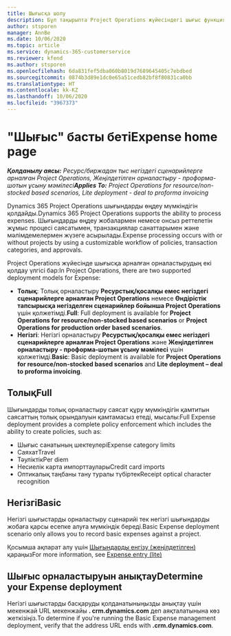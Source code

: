 ```yaml
---
title: Шығысқа шолу
description: Бұл тақырыпта Project Operations жүйесіндегі шығыс функциясы туралы ақпарат берілген.
author: stsporen
manager: AnnBe
ms.date: 10/06/2020
ms.topic: article
ms.service: dynamics-365-customerservice
ms.reviewer: kfend
ms.author: stsporen
ms.openlocfilehash: 6da831fef5dba060b8019d7689645405c7ebdbed
ms.sourcegitcommit: 0874b3d89e1dc0e65a51cedb82bf8f80831ca0bb
ms.translationtype: HT
ms.contentlocale: kk-KZ
ms.lasthandoff: 10/06/2020
ms.locfileid: "3967373"
---
```

# <a name="expense-home-page"></a><span data-ttu-id="09a5c-103">"Шығыс" басты беті</span><span class="sxs-lookup"><span data-stu-id="09a5c-103">Expense home page</span></span>

<span data-ttu-id="09a5c-104">_**Қолданылу аясы:** Ресурс/биржадан тыс негіздегі сценарийлерге арналған Project Operations, Жеңілдетілген орналастыру - проформа-шотын ұсыну мәмілесі_</span><span class="sxs-lookup"><span data-stu-id="09a5c-104">_**Applies To:** Project Operations for resource/non-stocked based scenarios, Lite deployment - deal to proforma invoicing_</span></span>


<span data-ttu-id="09a5c-105">Dynamics 365 Project Operations шығындарды өңдеу мүмкіндігін қолдайды.</span><span class="sxs-lookup"><span data-stu-id="09a5c-105">Dynamics 365 Project Operations supports the ability to process expenses.</span></span> <span data-ttu-id="09a5c-106">Шығындарды өңдеу жобалармен немесе онсыз реттелетін жұмыс процесі саясатымен, транзакциялар санаттарымен және мәлімдемелермен жүзеге асырылады.</span><span class="sxs-lookup"><span data-stu-id="09a5c-106">Expense processing occurs with or without projects by using a customizable workflow of policies, transaction categories, and approvals.</span></span>

<span data-ttu-id="09a5c-107">Project Operations жүйесінде шығысқа арналған орналастырудың екі қолдау үлгісі бар:</span><span class="sxs-lookup"><span data-stu-id="09a5c-107">In Project Operations, there are two supported deployment models for Expense:</span></span> 

- <span data-ttu-id="09a5c-108">**Толық**: Толық орналастыру **Ресурстық/қосалқы емес негіздегі сценарийлерге арналған Project Operations** немесе **Өндірістік тапсырысқа негізделген сценарийлер бойынша Project Operations** үшін қолжетімді.</span><span class="sxs-lookup"><span data-stu-id="09a5c-108">**Full**: Full deployment is available for **Project Operations for resource/non-stocked based scenarios** or **Project Operations for production order based scenarios**.</span></span>
- <span data-ttu-id="09a5c-109">**Негізгі**: Негізгі орналастыру **Ресурстық/қосалқы емес негіздегі сценарийлерге арналған Project Operations** және **Жеңілдетілген орналастыру - проформа-шотын ұсыну мәмілесі** үшін қолжетімді.</span><span class="sxs-lookup"><span data-stu-id="09a5c-109">**Basic**: Basic deployment is available for **Project Operations for resource/non-stocked based scenarios** and **Lite deployment – deal to proforma invoicing**.</span></span>

## <a name="full"></a><span data-ttu-id="09a5c-110">Толық</span><span class="sxs-lookup"><span data-stu-id="09a5c-110">Full</span></span> 
<span data-ttu-id="09a5c-111">Шығындарды толық орналастыру саясат құру мүмкіндігін қамтитын саясаттың толық орындалуын қамтамасыз етеді, мысалы:</span><span class="sxs-lookup"><span data-stu-id="09a5c-111">Full Expense deployment provides a complete policy enforcement which includes the ability to create policies, such as:</span></span>

  - <span data-ttu-id="09a5c-112">Шығыс санатының шектеулері</span><span class="sxs-lookup"><span data-stu-id="09a5c-112">Expense category limits</span></span>
  - <span data-ttu-id="09a5c-113">Саяхат</span><span class="sxs-lookup"><span data-stu-id="09a5c-113">Travel</span></span>
  - <span data-ttu-id="09a5c-114">Тәуліктік</span><span class="sxs-lookup"><span data-stu-id="09a5c-114">Per diem</span></span>
  - <span data-ttu-id="09a5c-115">Несиелік карта импорттаулары</span><span class="sxs-lookup"><span data-stu-id="09a5c-115">Credit card imports</span></span>
  - <span data-ttu-id="09a5c-116">Оптикалық таңбаны тану туралы түбіртек</span><span class="sxs-lookup"><span data-stu-id="09a5c-116">Receipt optical character recognition</span></span>

## <a name="basic"></a><span data-ttu-id="09a5c-117">Негізгі</span><span class="sxs-lookup"><span data-stu-id="09a5c-117">Basic</span></span> 
<span data-ttu-id="09a5c-118">Негізгі шығыстарды орналастыру сценарийі тек негізгі шығындарды жобаға қарсы есепке алуға мүмкіндік береді.</span><span class="sxs-lookup"><span data-stu-id="09a5c-118">Basic Expense deployment scenario only allows you to record basic expenses against a project.</span></span> 

<span data-ttu-id="09a5c-119">Қосымша ақпарат алу үшін [Шығындарды енгізу (жеңілдетілген)](basic-expense.md) қараңыз</span><span class="sxs-lookup"><span data-stu-id="09a5c-119">For more information, see [Expense entry (lite)](basic-expense.md)</span></span>

## <a name="determine-your-expense-deployment"></a><span data-ttu-id="09a5c-120">Шығыс орналастыруын анықтау</span><span class="sxs-lookup"><span data-stu-id="09a5c-120">Determine your Expense deployment</span></span>
<span data-ttu-id="09a5c-121">Негізгі шығыстарды басқаруды қолданатыныңызды анықтау үшін мекенжай URL мекенжайы **. crm.dynamics.com** деп аяқталатынына көз жеткізіңіз.</span><span class="sxs-lookup"><span data-stu-id="09a5c-121">To determine if you're running the Basic Expense management deployment, verify that the address URL ends with **.crm.dynamics.com**.</span></span> 
